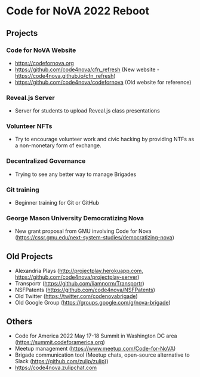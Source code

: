 # Code for NoVA 2022 Reboot

## Projects

### Code for NoVA Website

- https://codefornova.org  
- https://github.com/code4nova/cfn_refresh (New website - https://code4nova.github.io/cfn_refresh)  
- https://github.com/code4nova/codefornova (Old website for reference)  

### Reveal.js Server
- Server for students to upload Reveal.js class presentations

### Volunteer NFTs
- Try to encourage volunteer work and civic hacking by providing NTFs as a non-monetary form of exchange.
### Decentralized Governance
- Trying to see any better way to manage Brigades

### Git training
- Beginner training for Git or GitHub

### George Mason University Democratizing Nova
- New grant proposal from GMU involving Code for Nova (https://cssr.gmu.edu/next-system-studies/democratizing-nova)

## Old Projects
- Alexandria Plays (http://projectplay.herokuapp.com, https://github.com/code4nova/projectplay-server)
- Transportr (https://github.com/liamnorm/Transportr)
- NSFPatents (https://github.com/code4nova/NSFPatents)
- Old Twitter (https://twitter.com/codenovabrigade)
- Old Google Group (https://groups.google.com/g/nova-brigade)

## Others
- Code for America 2022 May 17-18 Summit in Washington DC area (https://summit.codeforamerica.org)
- Meetup management (https://www.meetup.com/Code-for-NoVA)
- Brigade communication tool (Meetup chats, open-source alternative to Slack (https://github.com/zulip/zulip))
 - https://code4nova.zulipchat.com
